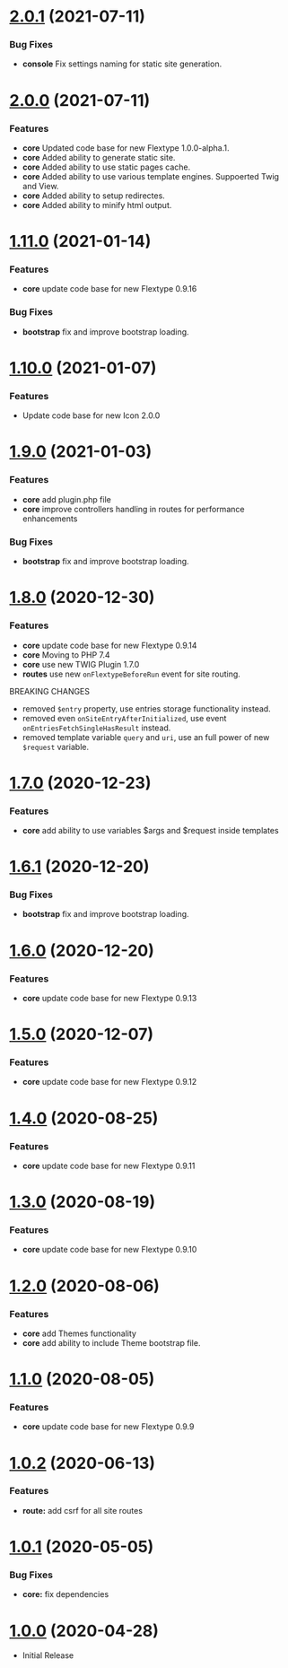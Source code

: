 <a name="2.0.1"></a>
# [2.0.1](https://github.com/flextype-plugins/site/compare/v2.0.0...v2.0.1) (2021-07-11)

### Bug Fixes

* **console** Fix settings naming for static site generation.

<a name="2.0.0"></a>
# [2.0.0](https://github.com/flextype-plugins/site/compare/v1.11.0...v2.0.0) (2021-07-11)

### Features

* **core** Updated code base for new Flextype 1.0.0-alpha.1.
* **core** Added ability to generate static site.
* **core** Added ability to use static pages cache.
* **core** Added ability to use various template engines. Suppoerted Twig and View.
* **core** Added ability to setup redirectes.
* **core** Added ability to minify html output.

<a name="1.11.0"></a>
# [1.11.0](https://github.com/flextype-plugins/site/compare/v1.10.0...v1.11.0) (2021-01-14)

### Features

* **core** update code base for new Flextype 0.9.16

### Bug Fixes

* **bootstrap** fix and improve bootstrap loading.

<a name="1.10.0"></a>
# [1.10.0](https://github.com/flextype-plugins/site/compare/v1.9.0...v1.10.0) (2021-01-07)

### Features

* Update code base for new Icon 2.0.0

<a name="1.9.0"></a>
# [1.9.0](https://github.com/flextype-plugins/site/compare/v1.8.0...v1.9.0) (2021-01-03)

### Features

* **core** add plugin.php file
* **core** improve controllers handling in routes for performance enhancements

### Bug Fixes

* **bootstrap** fix and improve bootstrap loading.

<a name="1.8.0"></a>
# [1.8.0](https://github.com/flextype-plugins/site/compare/v1.7.0...v1.8.0) (2020-12-30)

### Features

* **core** update code base for new Flextype 0.9.14
* **core** Moving to PHP 7.4
* **core** use new TWIG Plugin 1.7.0
* **routes** use new `onFlextypeBeforeRun` event for site routing.

BREAKING CHANGES

* removed `$entry` property, use entries storage functionality instead.
* removed even `onSiteEntryAfterInitialized`, use event `onEntriesFetchSingleHasResult` instead.
* removed template variable `query` and `uri`, use an full power of new `$request` variable.

<a name="1.7.0"></a>
# [1.7.0](https://github.com/flextype-plugins/site/compare/v1.6.1...v1.7.0) (2020-12-23)

### Features

* **core** add ability to use variables $args and $request inside templates

<a name="1.6.1"></a>
# [1.6.1](https://github.com/flextype-plugins/site/compare/v1.6.0...v1.6.1) (2020-12-20)

### Bug Fixes

* **bootstrap** fix and improve bootstrap loading.

<a name="1.6.0"></a>
# [1.6.0](https://github.com/flextype-plugins/site/compare/v1.5.0...v1.6.0) (2020-12-20)

### Features

* **core** update code base for new Flextype 0.9.13

<a name="1.5.0"></a>
# [1.5.0](https://github.com/flextype-plugins/site/compare/v1.4.0...v1.5.0) (2020-12-07)

### Features

* **core** update code base for new Flextype 0.9.12

<a name="1.4.0"></a>
# [1.4.0](https://github.com/flextype-plugins/site/compare/v1.3.0...v1.4.0) (2020-08-25)

### Features

* **core** update code base for new Flextype 0.9.11

<a name="1.3.0"></a>
# [1.3.0](https://github.com/flextype-plugins/site/compare/v1.2.0...v1.3.0) (2020-08-19)

### Features

* **core** update code base for new Flextype 0.9.10

<a name="1.2.0"></a>
# [1.2.0](https://github.com/flextype-plugins/site/compare/v1.1.0...v1.2.0) (2020-08-06)

### Features

* **core** add Themes functionality
* **core** add ability to include Theme bootstrap file.

<a name="1.1.0"></a>
# [1.1.0](https://github.com/flextype-plugins/site/compare/v1.0.2...v1.1.0) (2020-08-05)

### Features

* **core** update code base for new Flextype 0.9.9

<a name="1.0.2"></a>
# [1.0.2](https://github.com/flextype-plugins/site/compare/v1.0.1...v1.0.2) (2020-06-13)

### Features

* **route:** add csrf for all site routes

<a name="1.0.1"></a>
# [1.0.1](https://github.com/flextype-plugins/site/compare/v1.0.0...v1.0.1) (2020-05-05)

### Bug Fixes

* **core:** fix dependencies

<a name="1.0.0"></a>
# [1.0.0](https://github.com/flextype-plugins/site) (2020-04-28)
* Initial Release
